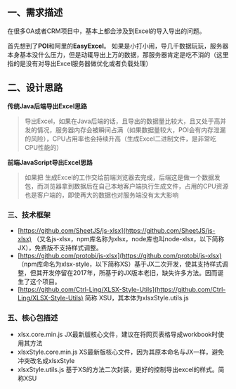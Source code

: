 ## 一、需求描述

在很多OA或者CRM项目中，基本上都会涉及到Excel的导入导出的问题。

首先想到了**POI**和阿里的**EasyExcel**。
如果是小打小闹，导几千数据玩玩，服务器本身基本没什么压力，但是动辄导出上万的数据，那服务器肯定是吃不消的（这里指的是没有对导出Excel服务器做优化或者负载处理）

## 二、设计思路

**传统Java后端导出Excel思路**

> 导出Excel，如果在Java后端的话，且导出的数据量比较大，且又处于高并发的情况，服务器内存会被瞬间占满（如果数据量较大，POI会有内存泄漏的风险），CPU占用率也会持续升高（生成Excel二进制文件，是非常吃CPU性能的）


**前端JavaScript导出Excel思路**

> 如果把 生成Excel的工作交给前端浏览器去完成，后端这是做一个数据发包，而浏览器拿到数据后在自己本地客户端执行生成文件，占用的CPU资源也是客户端的，即使再大的数据也对服务端没有太大影响

### 三、技术框架

- [https://github.com/SheetJS/js-xlsx](https://github.com/SheetJS/js-xlsx) （又名js-xlsx，npm库名称为xlsx，node库也叫node-xlsx，以下简称JX），免费版不支持样式调整。
- [https://github.com/protobi/js-xlsx](https://github.com/protobi/js-xlsx) （npm库命名为xlsx-style，以下简称XS）基于JX二次开发，使其支持样式调整，但其开发停留在2017年，所基于的JX版本老旧，缺失许多方法。因而诞生了这个项目。
- [https://github.com/Ctrl-Ling/XLSX-Style-Utils](https://github.com/Ctrl-Ling/XLSX-Style-Utils) 简称 XSU，其本体为xlsxStyle.utils.js


### 五、核心包描述

- xlsx.core.min.js JX最新版核心文件，建议在将网页表格导成workbook时使用其方法
- xlsxStyle.core.min.js XS最新版核心文件，因为其原本命名与JX一样，避免冲突改名成xlsxStyle
- xlsxStyle.utils.js 基于XS的方法二次封装，更好的控制导出excel的样式。简称XSU
